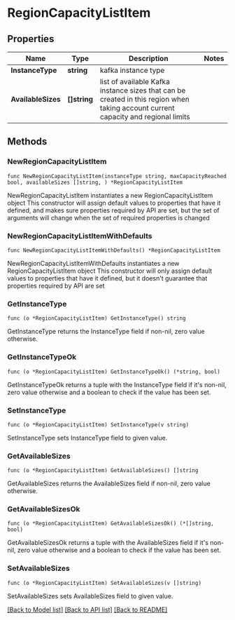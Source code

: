 # RegionCapacityListItem

## Properties

Name | Type | Description | Notes
------------ | ------------- | ------------- | -------------
**InstanceType** | **string** | kafka instance type | 
**AvailableSizes** | **[]string** | list of available Kafka instance sizes that can be created in this region when taking account current capacity and regional limits | 


## Methods

### NewRegionCapacityListItem

`func NewRegionCapacityListItem(instanceType string, maxCapacityReached bool, availableSizes []string, ) *RegionCapacityListItem`

NewRegionCapacityListItem instantiates a new RegionCapacityListItem object
This constructor will assign default values to properties that have it defined,
and makes sure properties required by API are set, but the set of arguments
will change when the set of required properties is changed

### NewRegionCapacityListItemWithDefaults

`func NewRegionCapacityListItemWithDefaults() *RegionCapacityListItem`

NewRegionCapacityListItemWithDefaults instantiates a new RegionCapacityListItem object
This constructor will only assign default values to properties that have it defined,
but it doesn't guarantee that properties required by API are set


### GetInstanceType

`func (o *RegionCapacityListItem) GetInstanceType() string`

GetInstanceType returns the InstanceType field if non-nil, zero value otherwise.

### GetInstanceTypeOk

`func (o *RegionCapacityListItem) GetInstanceTypeOk() (*string, bool)`

GetInstanceTypeOk returns a tuple with the InstanceType field if it's non-nil, zero value otherwise
and a boolean to check if the value has been set.

### SetInstanceType

`func (o *RegionCapacityListItem) SetInstanceType(v string)`

SetInstanceType sets InstanceType field to given value.



### GetAvailableSizes

`func (o *RegionCapacityListItem) GetAvailableSizes() []string`

GetAvailableSizes returns the AvailableSizes field if non-nil, zero value otherwise.

### GetAvailableSizesOk

`func (o *RegionCapacityListItem) GetAvailableSizesOk() (*[]string, bool)`

GetAvailableSizesOk returns a tuple with the AvailableSizes field if it's non-nil, zero value otherwise
and a boolean to check if the value has been set.

### SetAvailableSizes

`func (o *RegionCapacityListItem) SetAvailableSizes(v []string)`

SetAvailableSizes sets AvailableSizes field to given value.




[[Back to Model list]](../README.md#documentation-for-models) [[Back to API list]](../README.md#documentation-for-api-endpoints) [[Back to README]](../README.md)

